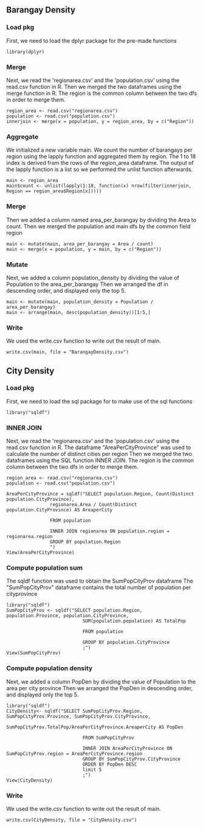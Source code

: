 ## Barangay Density

### Load pkg 
First, we need to load the dplyr package for the pre-made functions
```{r}
library(dplyr)
```

### Merge
Next, we read the 'regionarea.csv' and the 'population.csv' using the read.csv function in R.
Then we merged the two dataframes using the merge function in R.
The region is the common column between the two dfs in order to merge them.
```{r}
region_area <- read.csv("regionarea.csv")
population <- read.csv("population.csv")
innerjoin <- merge(x = population, y = region_area, by = c("Region"))
```

### Aggregate 
We initialized a new variable main.
We count the number of barangays per region using the lapply function and aggregated them by region.
The 1 to 18 index is derived from the rows of the region_area dataframe.
The output of the lapply function is a list so we performed the unlist function afterwards.
```{r}
main <- region_area
main$count <- unlist(lapply(1:18, function(x) nrow(filter(innerjoin, Region == region_area$Region[x]))))
```

### Merge
Then we added a column named area_per_barangay by dividing the Area to count.
Then we merged the population and main dfs by the common field region
```{r}
main <- mutate(main, area_per_barangay = Area / count)    
main <- merge(x = population, y = main, by = c("Region")) 
```

### Mutate
Next, we added a column population_density by dividing the value of Population to the area_per_barangay
Then we arranged the df in descending order, and displayed only the top 5.
```{r}
main <- mutate(main, population_density = Population / area_per_barangay)
main <- arrange(main, desc(population_density))[1:5,]
```

### Write
We used the write.csv function to write out the result of main.
```{r}
write.csv(main, file = "BarangayDensity.csv") 
```







## City Density

### Load pkg 
First, we need to load the sql package for to make use of the sql functions
```{r}
library("sqldf")
```

### INNER JOIN
Next, we read the 'regionarea.csv' and the 'population.csv' using the read.csv function in R.
The dataframe "AreaPerCityProvince" was used to calculate the number of distinct cities per region
Then we merged the two dataframes using the SQL function INNER JOIN.
The region is the common column between the two dfs in order to merge them.
```{r}
region_area <- read.csv("regionarea.csv")
population <- read.csv("population.csv")

AreaPerCityProvince = sqldf("SELECT population.Region, Count(Distinct population.CityProvince),
                regionarea.Area / Count(Distinct population.CityProvince) AS AreaperCity
                
                FROM population
                
                INNER JOIN regionarea ON population.region = regionarea.region
                GROUP BY population.Region
                ")
View(AreaPerCityProvince)
```

### Compute population sum 
The sqldf function was used to obtain the SumPopCityProv dataframe
The "SumPopCityProv" dataframe contains the total number of population per cityprovince
```{r}
library("sqldf")
SumPopCityProv <- sqldf("SELECT population.Region, population.Province, population.CityProvince,
                            SUM(population.population) AS TotalPop
                          
                            FROM population
                            
                            GROUP BY population.CityProvince
                            ;")
View(SumPopCityProv)
```

### Compute population density
Next, we added a column PopDen by dividing the value of Population to the area per city province
Then we arranged the PopDen in descending order, and displayed only the top 5.
```{r}
library("sqldf")
CityDensity<- sqldf("SELECT SumPopCityProv.Region, SumPopCityProv.Province, SumPopCityProv.CityProvince, 
                            SumPopCityProv.TotalPop/AreaPerCityProvince.AreaperCity AS PopDen
                            
                            FROM SumPopCityProv
                            
                            INNER JOIN AreaPerCityProvince ON SumPopCityProv.region = AreaPerCityProvince.region
                            GROUP BY SumPopCityProv.CityProvince
                            ORDER BY PopDen DESC
                            limit 5
                            ;")
View(CityDensity)
```

### Write
We used the write.csv function to write out the result of main.
```{r}
write.csv(CityDensity, file = "CityDensity.csv") 
```
